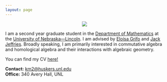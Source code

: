 ```yaml
---
layout: page
---
```


<div align="center">
	<img src="https://github.com/user-attachments/assets/14fd85dc-2bfb-42fa-949e-5211f0f59009"> 
</div>

I am a second year graduate student in the [Department of Mathematics](https://math.unl.edu) at the [University of Nebraska—Lincoln](https://www.unl.edu). I am advised by [Eloísa Grifo](https://eloisagrifo.github.io) and [Jack Jeffries](https://jack-jeffries.github.io). Broadly speaking, I am primarily interested in commutative algebra and homological algebra and their interactions with algebraic geometry. 

You can find my CV [here!](kesavan.pdf)

**Contact:** km2@huskers.unl.edu <br/>
**Office:** 340 Avery Hall, UNL






